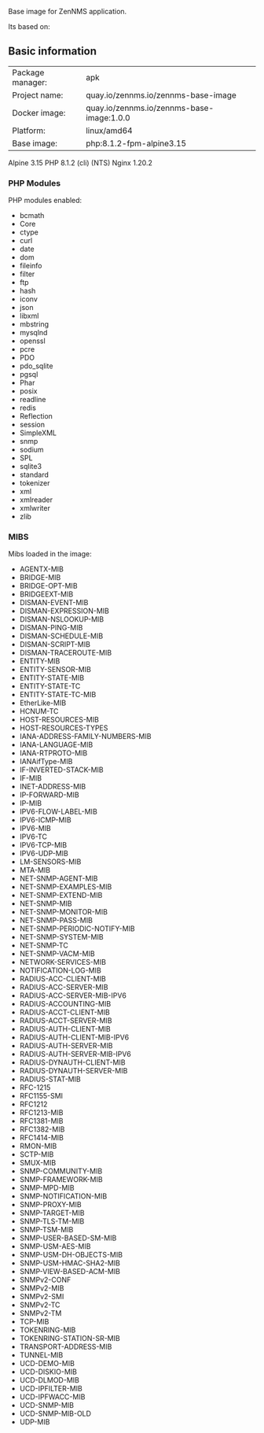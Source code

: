 Base image for ZenNMS application.

Its based on:

## Basic information

|                  |                                            |
| ---------------- | ------------------------------------------ |
| Package manager: |  apk                                       |
| Project name:    |  quay.io/zennms.io/zennms-base-image       |
| Docker image:    |  quay.io/zennms.io/zennms-base-image:1.0.0 |
| Platform:        |  linux/amd64                               |
| Base image:      |  php:8.1.2-fpm-alpine3.15                  |

Alpine 3.15
PHP 8.1.2 (cli) (NTS)
Nginx 1.20.2

### PHP Modules

PHP modules enabled:

- bcmath
- Core
- ctype
- curl
- date
- dom
- fileinfo
- filter
- ftp
- hash
- iconv
- json
- libxml
- mbstring
- mysqlnd
- openssl
- pcre
- PDO
- pdo_sqlite
- pgsql
- Phar
- posix
- readline
- redis
- Reflection
- session
- SimpleXML
- snmp
- sodium
- SPL
- sqlite3
- standard
- tokenizer
- xml
- xmlreader
- xmlwriter
- zlib
  
### MIBS

Mibs loaded in the image:
  
- AGENTX-MIB
- BRIDGE-MIB
- BRIDGE-OPT-MIB
- BRIDGEEXT-MIB
- DISMAN-EVENT-MIB
- DISMAN-EXPRESSION-MIB
- DISMAN-NSLOOKUP-MIB
- DISMAN-PING-MIB
- DISMAN-SCHEDULE-MIB
- DISMAN-SCRIPT-MIB
- DISMAN-TRACEROUTE-MIB
- ENTITY-MIB
- ENTITY-SENSOR-MIB
- ENTITY-STATE-MIB
- ENTITY-STATE-TC
- ENTITY-STATE-TC-MIB
- EtherLike-MIB
- HCNUM-TC
- HOST-RESOURCES-MIB
- HOST-RESOURCES-TYPES
- IANA-ADDRESS-FAMILY-NUMBERS-MIB
- IANA-LANGUAGE-MIB
- IANA-RTPROTO-MIB
- IANAifType-MIB
- IF-INVERTED-STACK-MIB
- IF-MIB
- INET-ADDRESS-MIB
- IP-FORWARD-MIB
- IP-MIB
- IPV6-FLOW-LABEL-MIB
- IPV6-ICMP-MIB
- IPV6-MIB
- IPV6-TC
- IPV6-TCP-MIB
- IPV6-UDP-MIB
- LM-SENSORS-MIB
- MTA-MIB
- NET-SNMP-AGENT-MIB
- NET-SNMP-EXAMPLES-MIB
- NET-SNMP-EXTEND-MIB
- NET-SNMP-MIB
- NET-SNMP-MONITOR-MIB
- NET-SNMP-PASS-MIB
- NET-SNMP-PERIODIC-NOTIFY-MIB
- NET-SNMP-SYSTEM-MIB
- NET-SNMP-TC
- NET-SNMP-VACM-MIB
- NETWORK-SERVICES-MIB
- NOTIFICATION-LOG-MIB
- RADIUS-ACC-CLIENT-MIB
- RADIUS-ACC-SERVER-MIB
- RADIUS-ACC-SERVER-MIB-IPV6
- RADIUS-ACCOUNTING-MIB
- RADIUS-ACCT-CLIENT-MIB
- RADIUS-ACCT-SERVER-MIB
- RADIUS-AUTH-CLIENT-MIB
- RADIUS-AUTH-CLIENT-MIB-IPV6
- RADIUS-AUTH-SERVER-MIB
- RADIUS-AUTH-SERVER-MIB-IPV6
- RADIUS-DYNAUTH-CLIENT-MIB
- RADIUS-DYNAUTH-SERVER-MIB
- RADIUS-STAT-MIB
- RFC-1215
- RFC1155-SMI
- RFC1212
- RFC1213-MIB
- RFC1381-MIB
- RFC1382-MIB
- RFC1414-MIB
- RMON-MIB
- SCTP-MIB
- SMUX-MIB
- SNMP-COMMUNITY-MIB
- SNMP-FRAMEWORK-MIB
- SNMP-MPD-MIB
- SNMP-NOTIFICATION-MIB
- SNMP-PROXY-MIB
- SNMP-TARGET-MIB
- SNMP-TLS-TM-MIB
- SNMP-TSM-MIB
- SNMP-USER-BASED-SM-MIB
- SNMP-USM-AES-MIB
- SNMP-USM-DH-OBJECTS-MIB
- SNMP-USM-HMAC-SHA2-MIB
- SNMP-VIEW-BASED-ACM-MIB
- SNMPv2-CONF
- SNMPv2-MIB
- SNMPv2-SMI
- SNMPv2-TC
- SNMPv2-TM
- TCP-MIB
- TOKENRING-MIB
- TOKENRING-STATION-SR-MIB
- TRANSPORT-ADDRESS-MIB
- TUNNEL-MIB
- UCD-DEMO-MIB
- UCD-DISKIO-MIB
- UCD-DLMOD-MIB
- UCD-IPFILTER-MIB
- UCD-IPFWACC-MIB
- UCD-SNMP-MIB
- UCD-SNMP-MIB-OLD
- UDP-MIB
